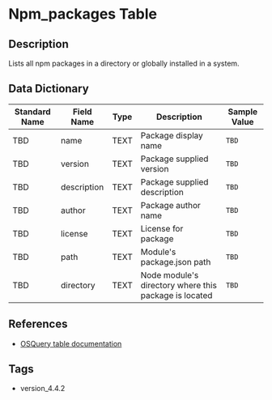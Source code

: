 # Npm_packages Table

## Description
Lists all npm packages in a directory or globally installed in a system.

## Data Dictionary
|Standard Name|Field Name|Type|Description|Sample Value|
|---|---|---|---|---|
|TBD|name|TEXT|Package display name|`TBD`|
|TBD|version|TEXT|Package supplied version|`TBD`|
|TBD|description|TEXT|Package supplied description|`TBD`|
|TBD|author|TEXT|Package author name|`TBD`|
|TBD|license|TEXT|License for package|`TBD`|
|TBD|path|TEXT|Module's package.json path|`TBD`|
|TBD|directory|TEXT|Node module's directory where this package is located|`TBD`|

## References
* [OSQuery table documentation](https://osquery.io/schema/current#npm_packages)

## Tags
* version_4.4.2